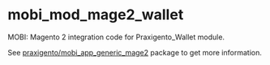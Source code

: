 # mobi_mod_mage2_wallet

MOBI: Magento 2 integration code for Praxigento_Wallet module.

See [praxigento/mobi_app_generic_mage2](https://github.com/praxigento/mobi_app_generic_mage2) package 
to get more information.